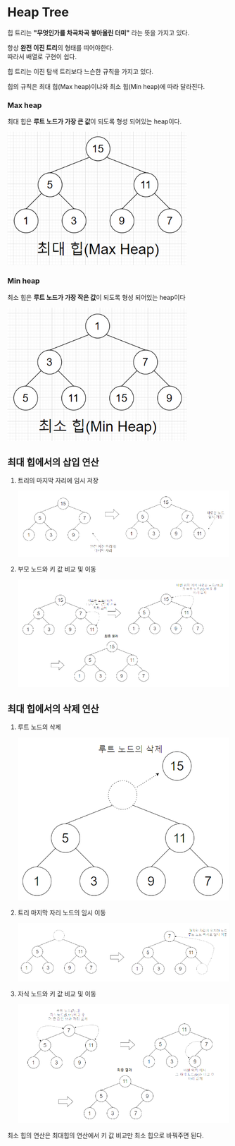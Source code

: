 # Heap Tree
힙 트리는 **"무엇인가를 차곡차곡 쌓아올린 더미"** 라는 뜻을 가지고 있다.

항상 **완전 이진 트리**의 형태를 띠어야한다.    
따라서 배열로 구현이 쉽다.

힙 트리는 이진 탐색 트리보다 느슨한 규칙을 가지고 있다.   

힙의 규칙은 최대 힙(Max heap)이냐와 최소 힙(Min heap)에 따라 달라진다.

### Max heap
최대 힙은 **루트 노드가 가장 큰 값**이 되도록 형성 되어있는 heap이다.

![Max heap](./image/Maxheap.png)

### Min heap
최소 힙은 **루트 노드가 가장 작은 값**이 되도록 형성 되어있는 heap이다

![Min heap](./image/Minheap.png)

## 최대 힙에서의 삽입 연산
1. 트리의 마지막 자리에 임시 저장

    ![insert_heap1](./image/insert_heap1.png)

2. 부모 노드와 키 값 비교 및 이동

    ![insert_heap2](./image/insert_heap2.png)

## 최대 힙에서의 삭제 연산
1. 루트 노드의 삭제

    ![delete_heap1](./image/delete_heap1.png)

2. 트리 마지막 자리 노드의 임시 이동

    ![delete_heap2](./image/delete_heap2.png)

3. 자식 노드와 키 값 비교 및 이동

    ![delete_heap3](./image/delete_heap3.png)

최소 힙의 연산은 최대힙의 연산에서 키 값 비교만 최소 힙으로 바꿔주면 된다.